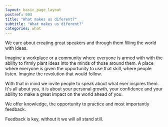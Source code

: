 ```yaml
---
layout: basic_page_layout
postref: 003
title: "What makes us diferent?"
subtitle: "What makes us diferent?"
categories: what
---
```


We care about creating great speakers and through them filling the world with ideas.

Imagine a workplace or a community where everyone is armed with with the ability to firmly plant ideas into the minds of those around them. A place where everyone is given the opportunity to use that skill, where people listen. Imagine the revolution that would follow.

With that in mind we invite people to speak about what ever inspires them. It's all about you, it is about your personal growth, your confidence and your ability to make a great impact on the world ahead of you.

We offer knowledge, the opportunity to practice and most importantly feedback.

Feedback is key, without it we will all stand still.
